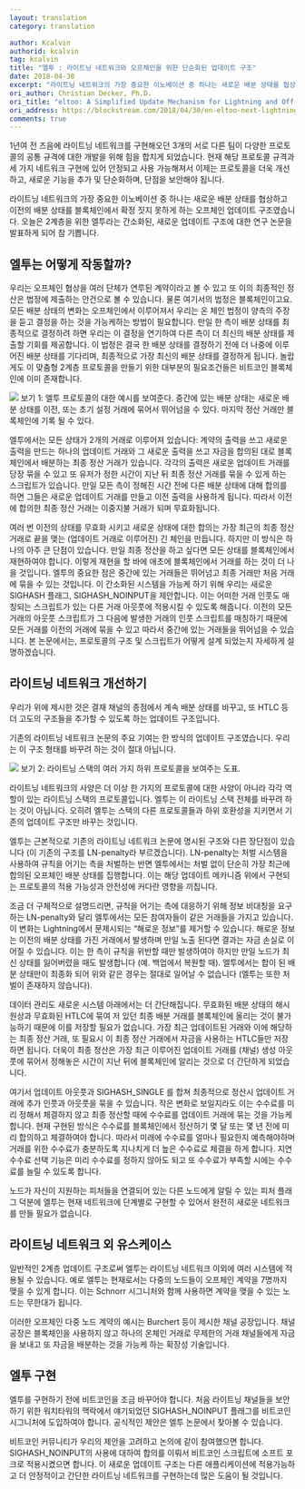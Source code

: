 ```yaml
---
layout: translation
category: translation

author: Kcalvin
authorid: kcalvin
tag: kcalvin
title: "엘투 : 라이트닝 네트워크와 오프체인을 위한 단순화된 업데이트 구조"
date: 2018-04-30
excerpt: "라이트닝 네트워크의 가장 중요한 이노베이션 중 하나는 새로운 배분 상태를 협상하고 이전의 배분 상태를 블록체인에서 확정 짓지 못하게 하는 오프체인 업데이트 구조였습니다."
ori_author: Christian Decker, Ph.D.
ori_title: "eltoo: A Simplified Update Mechanism for Lightning and Off-Chain Contracts"
ori_address: https://blockstream.com/2018/04/30/en-eltoo-next-lightning/
comments: true
---
```


1년여 전 즈음에 라이트닝 네트워크를 구현해오던 3개의 서로 다른 팀이 다양한 프로토콜의 공통 규격에 대한 개발을 위해 힘을 합치게 되었습니다. 현재 해당 프로토콜 규격과 세 가지 네트워크 구현에 있어 안정되고 사용 가능해져서 이제는 프로토콜을 더욱 개선하고, 새로운 기능을 추가 및 단순화하며, 단점을 보안해야 됩니다.

라이트닝 네트워크의 가장 중요한 이노베이션 중 하나는 새로운 배분 상태를 협상하고 이전의 배분 상태를 블록체인에서 확정 짓지 못하게 하는 오프체인 업데이트 구조였습니다. 오늘은 2계층을 위한 엘투라는 간소화된, 새로운 업데이트 구조에 대한 연구 논문을 발표하게 되어 참 기쁩니다.

## 엘투는 어떻게 작동할까?
우리는 오프체인 협상을 여러 단체가 연루된 계약이라고 볼 수 있고 또 이의 최종적인 정산은 법정에 제출하는 안건으로 볼 수 있습니다. 물론 여기서의 법정은 블록체인이고요. 모든 배분 상태의 변화는 오프체인에서 이루어져서 우리는 온 체인 법정이 양측의 주장을 듣고 결정을 하는 것을 가능케하는 방법이 필요합니다. 만일 한 측이 배분 상태를 최종적으로 결정하려 하면 우리는 이 결정을 연기하여 다른 측이 더 최신의 배분 상태를 제출할 기회를 제공합니다. 이 법정은 결국 한 배분 상태를 결정하기 전에 더 나중에 이루어진 배분 상태를 기다리며, 최종적으로 가장 최신의 배분 상태를 결정하게 됩니다. 놀랍게도 이 맞춤형 2계층 프로토콜을 만들기 위한 대부분의 필요조건들은 비트코인 블록체인에 이미 존재합니다.

![](/asset/img/post/offchain.jpg)
보기 1: 엘투 프로토콜의 대한 예시를 보여준다. 중간에 있는 배분 상태는 새로운 배분 상태를 이전, 또는 초기 설정 거래에 묶어서 뛰어넘을 수 있다. 마지막 정산 거래만 블록체인에 기록 될 수 있다.

엘투에서는 모든 상태가 2개의 거래로 이루어져 있습니다: 계약의 출력을 쓰고 새로운 출력을 만드는 하나의 업데이트 거래와 그 새로운 출력을 쓰고 자금을 합의된 대로 블록체인에서 배분하는 최종 정산 거래가 있습니다. 각각의 출력은 새로운 업데이트 거래를 당장 묶을 수 있고 또 유저가 정한 시간이 지난 뒤 최종 정산 거래를 묶을 수 있게 하는 스크립트가 있습니다. 만일 모든 측이 정해진 시간 전에 다른 배분 상태에 대해 합의를 하면 그들은 새로운 업데이트 거래를 만들고 이전 출력을 사용하게 됩니다. 따라서 이전에 합의한 최종 정산 거래는 이중지불 거래가 되며 무효화됩니다.

여러 번 이전의 상태를 무효화 시키고 새로운 상태에 대한 합의는 가장 최근의 최종 정산 거래로 끝을 맺는 (업데이트 거래로 이루어진) 긴 체인을 만듭니다. 하지만 이 방식은 하나의 아주 큰 단점이 있습니다. 만일 최종 정산을 하고 싶다면 모든 상태를 블록체인에서 재현하여야 합니다. 이렇게 재현을 할 바에 애초에 블록체인에서 거래를 하는 것이 더 나을 것입니다. 엘투의 중요한 점은 중간에 있는 거래들은 뛰어넘고 최종 거래만 처음 거래에 묶을 수 있는 것입니다. 이 간소화된 시스템을 가능케 하기 위해 우리는 새로운 SIGHASH 플래그, SIGHASH_NOINPUT을 제안합니다. 이는 어떠한 거래 인풋도 매칭되는 스크립트가 있는 다른 거래 아웃풋에 적용시킬 수 있도록 해줍니다. 이전의 모든 거래의 아웃풋 스크립트가 그 다음에 발생한 거래의 인풋 스크립트를 매칭하기 때문에 모든 거래를 이전의 거래에 묶을 수 있고 따라서 중간에 있는 거래들을 뛰어넘을 수 있습니다. 본 논문에서는, 프로토콜의 구조 및 스크립트가 어떻게 설계 되었는지 자세하게 설명하겠습니다.

## 라이트닝 네트워크 개선하기
우리가 위에 제시한 것은 결재 채널의 종점에서 계속 배분 상태를 바꾸고, 또 HTLC 등 더 고도의 구조들을 추가할 수 있도록 하는 업데이트 구조입니다.

기존의 라이트닝 네트워크 논문의 주요 기여는 한 방식의 업데이트 구조였습니다. 우리는 이 구조 형태를 바꾸려 하는 것이 절대 아닙니다.

![](/asset/img/post/offchain2.jpg)
보기 2: 라이트닝 스택의 여러 가지 하위 프로토콜을 보여주는 도표.

라이트닝 네트워크의 사양은 더 이상 한 가지의 프로토콜에 대한 사양이 아니라 각각 역할이 있는 라이트닝 스택의 프로토콜입니다. 엘투는 이 라이트닝 스택 전체를 바꾸려 하는 것이 아닙니다. 오히려 엘투는 스택의 다른 프로토콜들과 하위 호환성을 지키면서 기존의 업데이트 구조만 바꾸는 것입니다.

엘투는 근본적으로 기존의 라이트닝 네트워크 논문에 명시된 구조와 다른 장단점이 있습니다 (이 기존의 구조를 LN-penalty라 부르겠습니다). LN-penalty는 처벌 시스템을 사용하여 규칙을 어기는 측을 처벌하는 반면 엘투에서는 처벌 없이 단순히 가장 최근에 합의된 오프체인 배분 상태를 집행합니다. 이는 해당 업데이트 메카니즘 위에서 구현되는 프로토콜의 적용 가능성과 안전성에 커다란 영향을 끼칩니다.

조금 더 구체적으로 설명드리면, 규칙을 어기는 측에 대응하기 위해 정보 비대칭을 요구하는 LN-penalty와 달리 엘투에서는 모든 참여자들이 같은 거래들을 가지고 있습니다. 이 변화는 Lightning에서 문제시되는 “해로운 정보”를 제거할 수 있습니다. 해로운 정보는 이전의 배분 상태를 가진 거래에서 발생하며 만일 노출 된다면 결과는 자금 손실로 이어질 수 있습니다. 이는 한 측이 규칙을 위반할 때만 발생하여야 하지만 만일 노드가 최신 상태를 잃어버렸을 때도 발생합니다 (예. 백업에서 복원할 때). 엘투에서는 합이 된 배분 상태만이 최종화 되어 위와 같은 경우는 절대로 일어날 수 없습니다 (엘투는 또한 처벌이 존재하지 않습니다).

데이터 관리도 새로운 시스템 아래에서는 더 간단해집니다. 무효화된 배분 상태의 해시 원상과 무효화된 HTLC에 묶여 저 있던 최종 배분 거래를 블록체인에 올리는 것이 불가능하기 때문에 이를 저장할 필요가 없습니다. 가장 최근 업데이트된 거래와 이에 해당하는 최종 정산 거래, 또 필요시 이 최종 정산 거래에서 자금을 사용하는 HTLC들만 저장하면 됩니다. 더욱이 최종 정산은 가장 최근 이루어진 업데이트 거래를 (채널) 생성 아웃풋에 묶어서 정해놓은 시간이 지난 뒤에 블록체인에 알리는 것으로 더 간단하게 되었습니다.

여기서 업데이트 아웃풋과 SIGHASH_SINGLE 를 합쳐 최종적으로 정산시 업데이트 거래에 추가 인풋과 아웃풋을 묶을 수 있습니다. 작은 변화로 보일지라도 이는 수수료를 미리 정해서 체결하지 않고 최종 정산할 때에 수수료를 업데이트 거래에 묶는 것을 가능케 합니다. 현재 구현된 방식은 수수료를 블록체인에서 정산하기 몇 달 또는 몇 년 전에 미리 합의하고 체결하여야 합니다. 따라서 미래에 수수료를 얼마나 필요한지 예측해야하며 거래를 위한 수수료가 충분하도록 지나치게 더 높은 수수료로 체결을 하게 합니다. 지연 수수료 선택 기능은 미리 수수료를 정하지 않아도 되고 또 수수료가 부족할 시에는 수수료를 늘릴 수 있도록 합니다.

노드가 자신이 지원하는 피처들을 연결되어 있는 다른 노드에게 알릴 수 있는 피처 플래그 덕분에 엘투는 현재 네트워크에 단계별로 구현할 수 있어서 완전히 새로운 네트워크를 만들 필요가 없습니다.

## 라이트닝 네트워크 외 유스케이스
일반적인 2계층 업데이트 구조로써 엘투는 라이트닝 네트워크 이외에 여러 시스템에 적용될 수 있습니다. 예로 엘투는 현재로서는 다중의 노드들이 오프체인 계약을 7명까지 맺을 수 있게 합니다. 이는 Schnorr 시그니처와 함께 사용하면 계약을 맺을 수 있는 노드는 무한대가 됩니다.

이러한 오프체인 다중 노드 계약의 예시는 Burchert 등이 제시한 채널 공장입니다. 채널 공장은 블록체인을 사용하지 않고 하나의 온체인 거래로 무제한의 거래 채널들에게 자금을 보내고 또 자금을 배분하는 것을 가능케 하는 확장성 기술입니다.

## 엘투 구현
엘투를 구현하기 전에 비트코인을 조금 바꾸어야 합니다. 처음 라이트닝 채널들을 보안하기 위한 워치타워의 맥락에서 얘기되었던 SIGHASH_NOINPUT 플래그를 비트코인 시그니처에 도입하여야 합니다. 공식적인 제안은 엘투 논문에서 찾아볼 수 있습니다.

비트코인 커뮤니티가 우리의 제안을 고려하고 논의에 같이 참여했으면 합니다. SIGHASH_NOINPUT의 사용에 대하여 합의를 이뤄서 비트코인 스크립트에 소프트 포크로 적용시켰으면 합니다. 이 새로운 업데이트 구조는 다른 애플리케이션에 적용가능하고 더 안정적이고 간단한 라이트닝 네트워크를 구현하는데 많은 도움이 될 것입니다.


